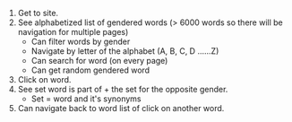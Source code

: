 1. Get to site.
2. See alphabetized list of gendered words (> 6000 words so there will be navigation for multiple pages)
	- Can filter words by gender
	- Navigate by letter of the alphabet (A, B, C, D ......Z)
	- Can search for word (on every page)
	- Can get random gendered word
3. Click on word.
4. See set word is part of + the set for the opposite gender.
	- Set = word and it's synonyms
5. Can navigate back to word list of click on another word.
